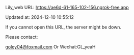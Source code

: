 Lily_web URL: https://ae6d-61-165-102-156.ngrok-free.app

Updated at: 2024-12-10 10:55:12

If you cannot open this URL, the server might be down.

Please contact: 

goley04@foxmail.com Or Wechat:GL_yeaH